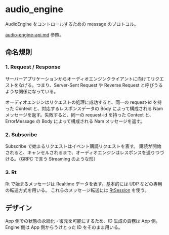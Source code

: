 # audio_engine

AudioEngine をコントロールするための message のプロトコル。

[audio-engine-api.md](../../../AudioEngine/doc/audio-engine-api.md) 参照。

## 命名規則

### 1. Request / Response

サーバーアプリケーションからオーディオエンジンクライアントに向けてリクエストをなげる。つまり、Server-Sent Request や Reverse Request と呼びうるような関係になっている。

オーディオエンジンはリクエストの処理に成功すると、同一の request-id を持った Context と、対応するレスポンスデータの Body によって構成される Nam メッセージを返す。失敗すると、同一の request-id を持った Context と、 ErrorMessage の Body によって構成される Nam メッセージを返す。

### 2. Subscribe

Subscribe で始まるリクエストはイベント購読リクエストを表す。
購読が開始されると、キャンセルされるまで、オーディオエンジンはレスポンスを送りつづける。（GRPC で言う Streaming のような形）

### 3. Rt

Rt で始まるメッセージは Realtime データを表す。基本的には UDP などの専用の転送方式を用いる。
これらのメッセージ転送には [RtSession](./v1alpha1/rt_session.proto) を使う。

## デザイン

App 側での状態の永続化・復元を可能にするため、ID 生成の責務は App 側。Engine 側は App 側からうけとった ID をそのまま用いる。
